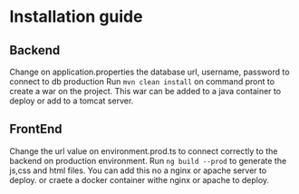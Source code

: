 # Installation guide


## Backend
Change on application.properties the database url, username, password to connect to db production
Run `mvn clean install` on command pront to create a war on the project. This war can be added to a java container to deploy or add to a tomcat server.

## FrontEnd
Change the url value on environment.prod.ts to connect correctly to the backend on production environment. 
Run `ng build --prod` to generate the js,css and html files. You can add this no a nginx or apache server to deploy. or craete a docker container withe nginx or apache to deploy.

